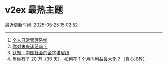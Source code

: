 # v2ex 最热主题

最近更新时间: 2025-05-25 15:02:52

--- 
1. [个人日常管理系统](https://www.v2ex.com/t/1134115) 
2. [你对未来迷茫吗？](https://www.v2ex.com/t/1134119) 
3. [认知 - 中国社会的金字塔层级](https://www.v2ex.com/t/1134122) 
4. [当你有了 20 万（30 天），如何在 1 个月内利益最大化？（真心求教）](https://www.v2ex.com/t/1134130) 
